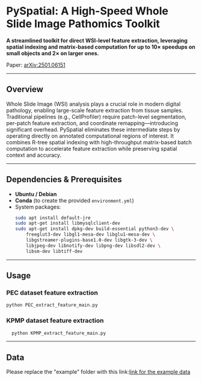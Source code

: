 # PySpatial: A High-Speed Whole Slide Image Pathomics Toolkit

**A streamlined toolkit for direct WSI-level feature extraction, leveraging spatial indexing and matrix-based computation for up to 10× speedups on small objects and 2× on larger ones.**

Paper: [arXiv:2501.06151](https://arxiv.org/abs/2501.06151)

---

## Overview

Whole Slide Image (WSI) analysis plays a crucial role in modern digital pathology, enabling large-scale feature extraction from tissue samples. Traditional pipelines (e.g., CellProfiler) require patch-level segmentation, per-patch feature extraction, and coordinate remapping—introducing significant overhead. PySpatial eliminates these intermediate steps by operating directly on annotated computational regions of interest. It combines R-tree spatial indexing with high-throughput matrix-based batch computation to accelerate feature extraction while preserving spatial context and accuracy.

---

## Dependencies & Prerequisites

- **Ubuntu / Debian**  
- **Conda** (to create the provided `environment.yml`)  
- System packages:
  ```bash
  sudo apt install default-jre
  sudo apt-get install libmysqlclient-dev
  sudo apt-get install dpkg-dev build-essential python3-dev \
      freeglut3-dev libgl1-mesa-dev libglu1-mesa-dev \
      libgstreamer-plugins-base1.0-dev libgtk-3-dev \
      libjpeg-dev libnotify-dev libpng-dev libsdl2-dev \
      libsm-dev libtiff-dev

---
## Usage
### PEC dataset feature extraction
  ```bash
  python PEC_extract_feature_main.py
```

### KPMP dataset feature extraction
```bash
  python KPMP_extract_feature_main.py
```
---
## Data
Please replace the "example" folder with this link:[link for the example data](https://vanderbilt.box.com/s/29ceofv5fd0qsxl10iprpsl1zosdi7q1)    

